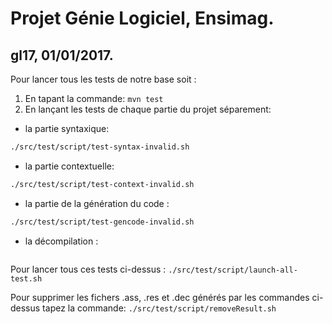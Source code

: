 # Projet Génie Logiciel, Ensimag.
## gl17, 01/01/2017.

Pour lancer tous les tests de notre base soit :
1. En tapant la commande: 
```mvn test```
2. En lançant les tests de chaque partie du projet séparement:
* la partie syntaxique: 
```./src/test/script/test-syntax-valid.sh
./src/test/script/test-syntax-invalid.sh
```
* la partie contextuelle: 
```./src/test/script/test-context-valid.sh
./src/test/script/test-context-invalid.sh
```
* la partie de la génération du code : 
```./src/test/script/test-gencode-valid.sh
./src/test/script/test-gencode-invalid.sh
```
* la décompilation : 
```./src/test/script/test-decompile.sh
``` 

Pour lancer tous ces tests ci-dessus : 
```./src/test/script/launch-all-test.sh```

Pour supprimer les fichers .ass, .res et .dec générés par les commandes ci-dessus tapez la commande:
```./src/test/script/removeResult.sh```
